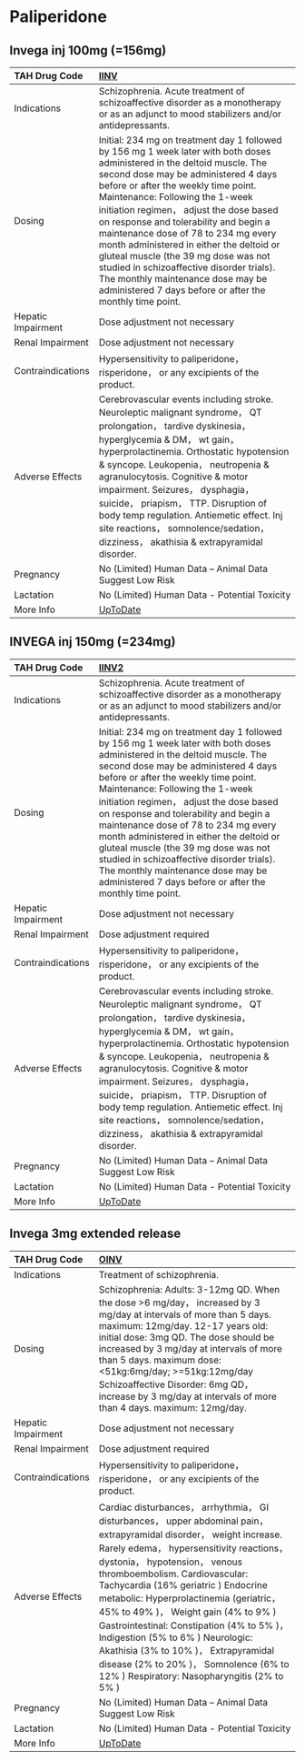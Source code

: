 # Paliperidone

## Invega inj 100mg (=156mg)

| TAH Drug Code      | [IINV](https://www.tahsda.org.tw/drugs/hissearch.php?drug_code=IINV)                                                                                                                                                                                                                                                                                                                                                                                                                                                                                                                                  |
|:-------------------|:------------------------------------------------------------------------------------------------------------------------------------------------------------------------------------------------------------------------------------------------------------------------------------------------------------------------------------------------------------------------------------------------------------------------------------------------------------------------------------------------------------------------------------------------------------------------------------------------------|
| Indications        | Schizophrenia. Acute treatment of schizoaffective disorder as a monotherapy or as an adjunct to mood stabilizers and/or antidepressants.                                                                                                                                                                                                                                                                                                                                                                                                                                                              |
| Dosing             | Initial: 234 mg on treatment day 1 followed by 156 mg 1 week later with both doses administered in the deltoid muscle. The second dose may be administered 4 days before or after the weekly time point. Maintenance: Following the 1-week initiation regimen， adjust the dose based on response and tolerability and begin a maintenance dose of 78 to 234 mg every month administered in either the deltoid or gluteal muscle (the 39 mg dose was not studied in schizoaffective disorder trials). The monthly maintenance dose may be administered 7 days before or after the monthly time point. |
| Hepatic Impairment | Dose adjustment not necessary                                                                                                                                                                                                                                                                                                                                                                                                                                                                                                                                                                         |
| Renal Impairment   | Dose adjustment not necessary                                                                                                                                                                                                                                                                                                                                                                                                                                                                                                                                                                         |
| Contraindications  | Hypersensitivity to paliperidone， risperidone， or any excipients of the product.                                                                                                                                                                                                                                                                                                                                                                                                                                                                                                                    |
| Adverse Effects    | Cerebrovascular events including stroke. Neuroleptic malignant syndrome， QT prolongation， tardive dyskinesia， hyperglycemia & DM， wt gain， hyperprolactinemia. Orthostatic hypotension & syncope. Leukopenia， neutropenia & agranulocytosis. Cognitive & motor impairment. Seizures， dysphagia， suicide， priapism， TTP. Disruption of body temp regulation. Antiemetic effect. Inj site reactions， somnolence/sedation， dizziness， akathisia & extrapyramidal disorder.                                                                                                                  |
| Pregnancy          | No (Limited) Human Data – Animal Data Suggest Low Risk                                                                                                                                                                                                                                                                                                                                                                                                                                                                                                                                                |
| Lactation          | No (Limited) Human Data - Potential Toxicity                                                                                                                                                                                                                                                                                                                                                                                                                                                                                                                                                          |
| More Info          | [UpToDate](https://www.uptodate.com/contents/paliperidone-drug-information)                                                                                                                                                                                                                                                                                                                                                                                                                                                                                                                           |

## INVEGA inj 150mg (=234mg)

| TAH Drug Code      | [IINV2](https://www.tahsda.org.tw/drugs/hissearch.php?drug_code=IINV2)                                                                                                                                                                                                                                                                                                                                                                                                                                                                                                                                |
|:-------------------|:------------------------------------------------------------------------------------------------------------------------------------------------------------------------------------------------------------------------------------------------------------------------------------------------------------------------------------------------------------------------------------------------------------------------------------------------------------------------------------------------------------------------------------------------------------------------------------------------------|
| Indications        | Schizophrenia. Acute treatment of schizoaffective disorder as a monotherapy or as an adjunct to mood stabilizers and/or antidepressants.                                                                                                                                                                                                                                                                                                                                                                                                                                                              |
| Dosing             | Initial: 234 mg on treatment day 1 followed by 156 mg 1 week later with both doses administered in the deltoid muscle. The second dose may be administered 4 days before or after the weekly time point. Maintenance: Following the 1-week initiation regimen， adjust the dose based on response and tolerability and begin a maintenance dose of 78 to 234 mg every month administered in either the deltoid or gluteal muscle (the 39 mg dose was not studied in schizoaffective disorder trials). The monthly maintenance dose may be administered 7 days before or after the monthly time point. |
| Hepatic Impairment | Dose adjustment not necessary                                                                                                                                                                                                                                                                                                                                                                                                                                                                                                                                                                         |
| Renal Impairment   | Dose adjustment required                                                                                                                                                                                                                                                                                                                                                                                                                                                                                                                                                                              |
| Contraindications  | Hypersensitivity to paliperidone， risperidone， or any excipients of the product.                                                                                                                                                                                                                                                                                                                                                                                                                                                                                                                    |
| Adverse Effects    | Cerebrovascular events including stroke. Neuroleptic malignant syndrome， QT prolongation， tardive dyskinesia， hyperglycemia & DM， wt gain， hyperprolactinemia. Orthostatic hypotension & syncope. Leukopenia， neutropenia & agranulocytosis. Cognitive & motor impairment. Seizures， dysphagia， suicide， priapism， TTP. Disruption of body temp regulation. Antiemetic effect. Inj site reactions， somnolence/sedation， dizziness， akathisia & extrapyramidal disorder.                                                                                                                  |
| Pregnancy          | No (Limited) Human Data – Animal Data Suggest Low Risk                                                                                                                                                                                                                                                                                                                                                                                                                                                                                                                                                |
| Lactation          | No (Limited) Human Data - Potential Toxicity                                                                                                                                                                                                                                                                                                                                                                                                                                                                                                                                                          |
| More Info          | [UpToDate](https://www.uptodate.com/contents/paliperidone-drug-information)                                                                                                                                                                                                                                                                                                                                                                                                                                                                                                                           |

## Invega 3mg extended release

| TAH Drug Code      | [OINV](https://www.tahsda.org.tw/drugs/hissearch.php?drug_code=OINV)                                                                                                                                                                                                                                                                                                                                                                                                                                                                                                           |
|:-------------------|:-------------------------------------------------------------------------------------------------------------------------------------------------------------------------------------------------------------------------------------------------------------------------------------------------------------------------------------------------------------------------------------------------------------------------------------------------------------------------------------------------------------------------------------------------------------------------------|
| Indications        | Treatment of schizophrenia.                                                                                                                                                                                                                                                                                                                                                                                                                                                                                                                                                    |
| Dosing             | Schizophrenia: Adults: 3-12mg QD. When the dose >6 mg/day， increased by 3 mg/day at intervals of more than 5 days. maximum: 12mg/day. 12-17 years old: initial dose: 3mg QD. The dose should be increased by 3 mg/day at intervals of more than 5 days. maximum dose:<51kg:6mg/day; >=51kg:12mg/day Schizoaffective Disorder: 6mg QD， increase by 3 mg/day at intervals of more than 4 days. maximum: 12mg/day.                                                                                                                                                              |
| Hepatic Impairment | Dose adjustment not necessary                                                                                                                                                                                                                                                                                                                                                                                                                                                                                                                                                  |
| Renal Impairment   | Dose adjustment required                                                                                                                                                                                                                                                                                                                                                                                                                                                                                                                                                       |
| Contraindications  | Hypersensitivity to paliperidone， risperidone， or any excipients of the product.                                                                                                                                                                                                                                                                                                                                                                                                                                                                                             |
| Adverse Effects    | Cardiac disturbances， arrhythmia， GI disturbances， upper abdominal pain， extrapyramidal disorder， weight increase. Rarely edema， hypersensitivity reactions， dystonia， hypotension， venous thromboembolism. Cardiovascular: Tachycardia (16% geriatric ) Endocrine metabolic: Hyperprolactinemia (geriatric， 45% to 49% )， Weight gain (4% to 9% ) Gastrointestinal: Constipation (4% to 5% )， Indigestion (5% to 6% ) Neurologic: Akathisia (3% to 10% )， Extrapyramidal disease (2% to 20% )， Somnolence (6% to 12% ) Respiratory: Nasopharyngitis (2% to 5% ) |
| Pregnancy          | No (Limited) Human Data – Animal Data Suggest Low Risk                                                                                                                                                                                                                                                                                                                                                                                                                                                                                                                         |
| Lactation          | No (Limited) Human Data - Potential Toxicity                                                                                                                                                                                                                                                                                                                                                                                                                                                                                                                                   |
| More Info          | [UpToDate](https://www.uptodate.com/contents/paliperidone-drug-information)                                                                                                                                                                                                                                                                                                                                                                                                                                                                                                    |

